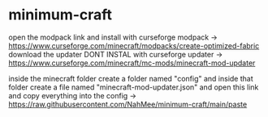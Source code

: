 # minimum-craft

open the modpack link and install with curseforge 
modpack -> https://www.curseforge.com/minecraft/modpacks/create-optimized-fabric
download the updater DONT INSTAL with curseforge
updater -> https://www.curseforge.com/minecraft/mc-mods/minecraft-mod-updater

inside the minecraft folder create a folder named "config" and inside that folder create a file named "minecraft-mod-updater.json"
and open this link and copy everything into the config -> https://raw.githubusercontent.com/NahMee/minimum-craft/main/paste
